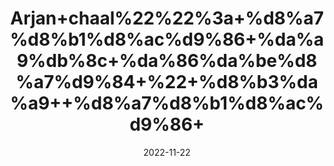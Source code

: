 ---
title: 'Arjan+chaal%22%22%3a+%d8%a7%d8%b1%d8%ac%d9%86+%da%a9%db%8c+%da%86%da%be%d8%a7%d9%84+%22+%d8%b3%da%a9++%d8%a7%d8%b1%d8%ac%d9%86+'
date: '2022-11-22' 
metatag: '' 
inventory: '0' 
draft: false 
# meta description 
shortDescripton: ''
description: 'Herbs+%d8%ac%da%91%db%8c+%d8%a8%d9%88%d9%b9%db%8c'
longdescription: ''
tags: ''
brand: ''
subCategory: ''
unit: '10 gm-Pk'
sellCount: '0'
featured: True
# product Price
price: '30.0'
# Product Short Description
shortDescription: ''
productID: 'B3D77732-4049-ED11-996A-005056B3A416'
type: 'products'
category: 'Herbs+%d8%ac%da%91%db%8c+%d8%a8%d9%88%d9%b9%db%8c' 
thumnailproduct: 'https://eraconnect.blob.core.windows.net/product-images/aminsaddiquidawakhana/0c15af99-8d35-4c51-b7d9-475e1a5eb339.webp' 
images:
  - image: 'https://eraconnect.blob.core.windows.net/product-images/aminsaddiquidawakhana/0c15af99-8d35-4c51-b7d9-475e1a5eb339.webp'  
Variants:
---